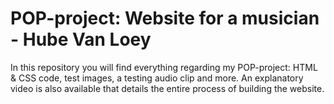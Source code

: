 # POP-project: Website for a musician - Hube Van Loey
In this repository you will find everything regarding my POP-project: HTML &amp; CSS code, test images, a testing audio clip and more. An explanatory video is also available that details the entire process of building the website. 
